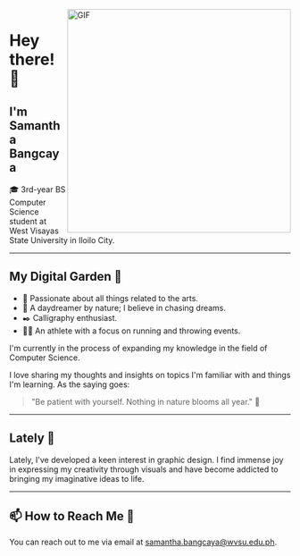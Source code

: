 <img align="right" alt="GIF" src="https://user-images.githubusercontent.com/90847526/154283777-a42c5446-c156-45f1-8f65-cebf4102dfd2.gif" width="400"/>

# Hey there! 👋

## I'm Samantha Bangcaya

🎓 3rd-year BS Computer Science student at West Visayas State University in Iloilo City.

---

## My Digital Garden 🌱

- 🎨 Passionate about all things related to the arts.
- 💭 A daydreamer by nature; I believe in chasing dreams.
- ✒️ Calligraphy enthusiast.
- 🏃‍♀️ An athlete with a focus on running and throwing events.

I'm currently in the process of expanding my knowledge in the field of Computer Science.

I love sharing my thoughts and insights on topics I'm familiar with and things I'm learning. As the saying goes:

> "Be patient with yourself. Nothing in nature blooms all year." 🌸

---

## Lately 🎨

Lately, I've developed a keen interest in graphic design. I find immense joy in expressing my creativity through visuals and have become addicted to bringing my imaginative ideas to life.

---

## 📫 How to Reach Me 📧

You can reach out to me via email at [samantha.bangcaya@wvsu.edu.ph](mailto:samantha.bangcaya@wvsu.edu.ph).

<!---
svbangcaya/svbangcaya is a ✨ special ✨ repository because its `README.md` (this file) appears on your GitHub profile.
You can click the Preview link to take a look at your changes.
--->
